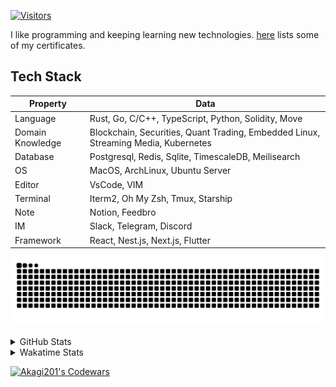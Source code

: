 <!-- markdownlint-disable MD041 MD010 MD033 -->
[![Visitors](https://api.visitorbadge.io/api/daily?path=Akagi201%2FAkagi201&label=Visitors%20Today&countColor=%2337d67a)](https://visitorbadge.io/status?path=Akagi201%2FAkagi201)

I like programming and keeping learning new technologies. [here](https://github.com/Akagi201/blockchain) lists some of my certificates.

## Tech Stack

| Property         	| Data                                                                               	|
|------------------	|------------------------------------------------------------------------------------	|
| Language         	| Rust, Go, C/C++, TypeScript, Python, Solidity, Move                                 |
| Domain Knowledge 	| Blockchain, Securities, Quant Trading, Embedded Linux, Streaming Media, Kubernetes 	|
| Database         	| Postgresql, Redis, Sqlite, TimescaleDB, Meilisearch                                 |
| OS               	| MacOS, ArchLinux, Ubuntu Server                                                     |
| Editor           	| VsCode, VIM                                                                        	|
| Terminal          | Iterm2, Oh My Zsh, Tmux, Starship                                                   |
| Note             	| Notion, Feedbro                                                                    	|
| IM               	| Slack, Telegram, Discord                                                            |
| Framework         | React, Nest.js, Next.js, Flutter                                                   	|

[![github contribution grid snake animation](https://raw.githubusercontent.com/Akagi201/Akagi201/output/github-contribution-grid-snake.svg#gh-light-mode-only)](https://github.com/Akagi201)

<details>
<summary>GitHub Stats</summary>
  <a href="https://github.com/Akagi201"><img alt="Profile Detail" src="https://raw.githubusercontent.com/Akagi201/Akagi201/master/profile-summary-card-output/dracula/0-profile-details.svg" /></a>
  <a href="https://github.com/Akagi201"><img alt="Github Stats" src="https://raw.githubusercontent.com/Akagi201/Akagi201/master/profile-summary-card-output/dracula/3-stats.svg" /></a>
  <a href="https://github.com/Akagi201"><img alt="Lang By Commits" src="https://raw.githubusercontent.com/Akagi201/Akagi201/master/profile-summary-card-output/dracula/2-most-commit-language.svg" /></a>
</details>

<details>
<summary>Wakatime Stats</summary>
<br>

<!--START_SECTION:waka-->
![Code Time](http://img.shields.io/badge/Code%20Time-637%20hrs%2012%20mins-blue)

**I'm a Night 🦉** 

```text
🌞 Morning    22 commits     █░░░░░░░░░░░░░░░░░░░░░░░░   6.18% 
🌆 Daytime    91 commits     ██████░░░░░░░░░░░░░░░░░░░   25.56% 
🌃 Evening    163 commits    ███████████░░░░░░░░░░░░░░   45.79% 
🌙 Night      80 commits     █████░░░░░░░░░░░░░░░░░░░░   22.47%

```
📅 **I'm Most Productive on Tuesday** 

```text
Monday       50 commits     ███░░░░░░░░░░░░░░░░░░░░░░   14.04% 
Tuesday      72 commits     █████░░░░░░░░░░░░░░░░░░░░   20.22% 
Wednesday    37 commits     ██░░░░░░░░░░░░░░░░░░░░░░░   10.39% 
Thursday     45 commits     ███░░░░░░░░░░░░░░░░░░░░░░   12.64% 
Friday       54 commits     ███░░░░░░░░░░░░░░░░░░░░░░   15.17% 
Saturday     52 commits     ███░░░░░░░░░░░░░░░░░░░░░░   14.61% 
Sunday       46 commits     ███░░░░░░░░░░░░░░░░░░░░░░   12.92%

```


📊 **This Week I Spent My Time On** 

```text
⌚︎ Time Zone: Asia/Shanghai

💬 Programming Languages: 
sh                       9 hrs 26 mins       ████████████░░░░░░░░░░░░░   47.69% 
Rust                     4 hrs 31 mins       █████░░░░░░░░░░░░░░░░░░░░   22.83% 
Other                    2 hrs 5 mins        ██░░░░░░░░░░░░░░░░░░░░░░░   10.55% 
TypeScript               1 hr 9 mins         █░░░░░░░░░░░░░░░░░░░░░░░░   5.86% 
Markdown                 39 mins             ░░░░░░░░░░░░░░░░░░░░░░░░░   3.34%

🔥 Editors: 
VS Code                  9 hrs 51 mins       ████████████░░░░░░░░░░░░░   49.79% 
Zsh                      9 hrs 26 mins       ████████████░░░░░░░░░░░░░   47.69% 
Google Calendar          30 mins             ░░░░░░░░░░░░░░░░░░░░░░░░░   2.52%

💻 Operating System: 
Mac                      12 hrs 50 mins      ████████████████░░░░░░░░░   64.81% 
Linux                    6 hrs 28 mins       ████████░░░░░░░░░░░░░░░░░   32.67% 
Unknown OS               30 mins             ░░░░░░░░░░░░░░░░░░░░░░░░░   2.52%

```

**I Mostly Code in Go** 

```text
Go                       37 repos            ███████████░░░░░░░░░░░░░░   46.84% 
Rust                     16 repos            █████░░░░░░░░░░░░░░░░░░░░   20.25% 
TypeScript               8 repos             ██░░░░░░░░░░░░░░░░░░░░░░░   10.13% 
JavaScript               7 repos             ██░░░░░░░░░░░░░░░░░░░░░░░   8.86% 
Python                   2 repos             ░░░░░░░░░░░░░░░░░░░░░░░░░   2.53%

```



 Last Updated on 18/12/2022 15:34:32 UTC
<!--END_SECTION:waka-->

</details>

<a href="https://www.codewars.com/users/Akagi201"><img alt="Akagi201's Codewars" src="https://www.codewars.com/users/Akagi201/badges/small"></a>
